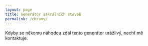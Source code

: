 ```yaml
---
layout: page
title: Generátor sakrálních staveb
permalink: /chramy/
---
```


<!-- STAVBA -->

Kdyby se někomu náhodou zdál tento generátor urážlivý, nechť mě kontaktuje.
